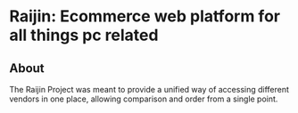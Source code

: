 # Raijin: Ecommerce web platform for all things pc related

## About
The Raijin Project was meant to provide a unified way of accessing different vendors in one place, allowing comparison and order from a single point.
